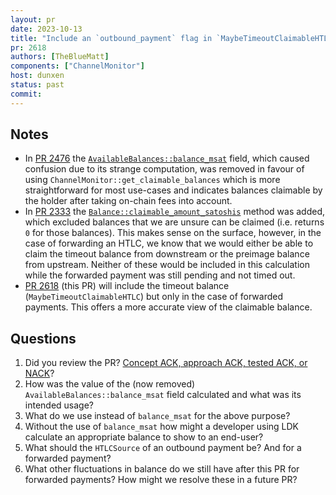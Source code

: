 ```yaml
---
layout: pr
date: 2023-10-13
title: "Include an `outbound_payment` flag in `MaybeTimeoutClaimableHTLC`"
pr: 2618
authors: [TheBlueMatt]
components: ["ChannelMonitor"]
host: dunxen
status: past
commit:
---
```


## Notes

* In [PR 2476] the [`AvailableBalances::balance_msat`] field, which caused confusion due to its strange computation, was removed in favour of
  using `ChannelMonitor::get_claimable_balances` which is more straightforward for most use-cases and indicates balances claimable by the holder
  after taking on-chain fees into account.
* In [PR 2333] the [`Balance::claimable_amount_satoshis`] method was added, which excluded balances that we are unsure can be claimed (i.e. returns `0` for those balances).
  This makes sense on the surface, however, in the case of forwarding an HTLC, we know that we would either be able to claim the timeout balance from
  downstream or the preimage balance from upstream. Neither of these would be included in this calculation while the forwarded payment was still pending
  and not timed out.
* [PR 2618] (this PR) will include the timeout balance (`MaybeTimeoutClaimableHTLC`) but only in the case of forwarded payments. This offers a more accurate
  view of the claimable balance.


## Questions
1. Did you review the PR? [Concept ACK, approach ACK, tested ACK, or NACK](https://github.com/lightningdevkit/rust-lightning/blob/master/CONTRIBUTING.md#peer-review)?
1. How was the value of the (now removed) `AvailableBalances::balance_msat` field calculated and what was its intended usage?
1. What do we use instead of `balance_msat` for the above purpose?
1. Without the use of `balance_msat` how might a developer using LDK calculate an appropriate balance to show to an end-user? 
1. What should the `HTLCSource` of an outbound payment be? And for a forwarded payment?
1. What other fluctuations in balance do we still have after this PR for forwarded payments? How might we resolve these in a future PR?

[PR 2476]: https://github.com/lightningdevkit/rust-lightning/pull/2476
[PR 2333]: https://github.com/lightningdevkit/rust-lightning/pull/2333
[PR 2618]: https://github.com/lightningdevkit/rust-lightning/pull/2618
[`AvailableBalances::balance_msat`]: https://github.com/lightningdevkit/rust-lightning/blob/7a63ab77da7e0be35b1c5d87643e5461cd593b94/lightning/src/ln/channel.rs#L69
[`Balance::claimable_amount_satoshis`]: https://github.com/lightningdevkit/rust-lightning/blob/6016101ac8ff31275f31f68eef8d33e94b19c0b1/lightning/src/chain/channelmonitor.rs#L658
